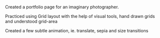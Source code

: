 Created a portfolio page for an imaginary photographer.

Practiced using Grid layout with the help of visual tools, hand drawn grids and understood grid-area

Created a few subtle animation, ie. translate, sepia and size transitions
